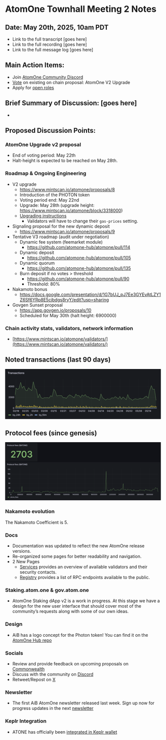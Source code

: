 # AtomOne Townhall Meeting 2 Notes

##  Date: May 20th, 2025, 10am PDT

* Link to the full transcript \[goes here\]  
* Link to the full recording \[goes here\]  
* Link to the full message log \[goes here\]

## Main Action Items:

* Join [AtomOne Community Discord](http://discord.gg/atomone)  
* [Vote](https://gov.atom.one/proposals/8) on existing on chain proposal: AtomOne V2 Upgrade
* Apply for [open roles](https://jobs.ashbyhq.com/allinbits)

## Brief Summary of Discussion: \[goes here\]
* 

## Proposed Discussion Points:

### AtomOne Upgrade v2 proposal
* End of voting period: May 22th
* Halt-height is expected to be reached on May 28th.

### Roadmap & Ongoing Engineering
* V2 upgrade
  * https://www.mintscan.io/atomone/proposals/8
  * Introduction of the PHOTON token
  * Voting period end: May 22nd
  * Upgrade: May 28th (upgrade height: https://www.mintscan.io/atomone/block/3318000)
  * [Upgrading instructions](https://github.com/atomone-hub/atomone/blob/main/UPGRADING.md)
    * Validators will have to change their `gas-prices` setting.
* Signaling proposal for the new dynamic deposit
  * https://www.mintscan.io/atomone/proposals/9
* Tentative V3 roadmap (audit under negotiation)
  * Dynamic fee system (feemarket module)
    * https://github.com/atomone-hub/atomone/pull/114
  * Dynamic deposit
    * https://github.com/atomone-hub/atomone/pull/105
  * Dynamic quorum
    * https://github.com/atomone-hub/atomone/pull/135
  * Burn deposit if no votes > threshold
    * https://github.com/atomone-hub/atomone/pull/90
    * Threshold: 80%
* Nakamoto bonus
  * https://docs.google.com/presentation/d/1G7bUJ_pJ7Ee3GYEvAtLZY1Z6Sf6YRp8E5cjbdgs8ryY/edit?usp=sharing
* Govgen Sunset proposal
  * https://app.govgen.io/proposals/10
  * Scheduled for May 30th (halt height: 6900000)

### Chain activity stats, validators, network information

* [https://www.mintscan.io/atomone/validators/](https://www.mintscan.io/atomone/validators/)

## Noted transactions (last 90 days)

![Evolution of transactions](/resources/townhall-02/txs.png)

## Protocol fees (since genesis)

![Protocol fees](/resources/townhall-02/protocol-fees.png)

### Nakamoto evolution

The Nakamoto Coefficient is 5.

### Docs
* Documentation was updated to reflect the new AtomOne release versions.
* Re-organized some pages for better readability and navigation.
* 2 New Pages
  * [Services](https://docs.atom.one/validators/services.html) provides an overview of available validators and their security contacts.
  * [Registry](https://docs.atom.one/validators/registry.html) provides a list of RPC endpoints available to the public.

### Staking.atom.one & gov.atom.one
* AtomOne Staking dApp v2 is a work in progress. At this stage we have a design for the new user interface that should cover most of the community’s requests along with some of our own ideas.

### Design
* AiB has a logo concept for the Photon token! You can find it on the [AtomOne Hub repo](https://github.com/atomone-hub/assets/blob/main/logos/PNG/photon-token-round.png) 

### Socials

* Review and provide feedback on upcoming proposals on [Commonwealth](https://common.xyz/atomone)  
* Discuss with the community on [Discord](http://discord.gg/atomone)   
* Retweet/Repost on [X](http://x.com/_atomone)

### Newsletter

* The first AiB AtomOne newsletter released last week. Sign up now for progress updates in the next [newsletter](https://atom.one/#newsletter)

### Keplr Integration
* ATONE has officially been [integrated in Keplr wallet](https://x.com/keplrwallet/status/1922978693065974206)
